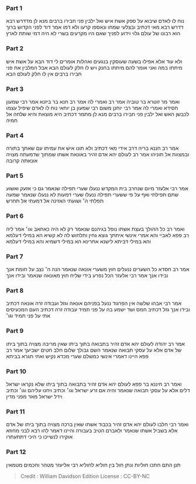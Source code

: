 
### Part 1
נוח לו לאדם שיבוא על ספק אשת איש ואל ילבין פני חבירו ברבים מנא לן מדדרש רבא דדרש רבא מאי דכתיב ובצלעי שמחו ונאספו קרעו ולא דמו אמר דוד לפני הקדוש ברוך הוא רבונו של עולם גלוי וידוע לפניך שאם היו מקרעים בשרי לא היה דמי שותת לארץ

### Part 2
ולא עוד אלא אפילו בשעה שעוסקין בנגעים ואהלות אומרים לי דוד הבא על אשת איש מיתתו במה ואני אומר להם מיתתו בחנק ויש לו חלק לעולם הבא אבל המלבין את פני חבירו ברבים אין לו חלק לעולם הבא

### Part 3
ואמר מר זוטרא בר טוביה אמר רב ואמרי לה אמר רב חנא בר ביזנא אמר רבי שמעון חסידא ואמרי לה אמר רבי יוחנן משום רבי שמעון בן יוחאי נוח לו לאדם שיפיל עצמו לכבשן האש ואל ילבין פני חבירו ברבים מנא לן מתמר דכתיב היא מוצאת והיא שלחה אל חמיה

### Part 4
אמר רב חננא בריה דרב אידי מאי דכתיב ולא תונו איש את עמיתו עם שאתך בתורה ובמצוות אל תוניהו אמר רב לעולם יהא אדם זהיר באונאת אשתו שמתוך שדמעתה מצויה אונאתה קרובה

### Part 5
אמר רבי אלעזר מיום שנחרב בית המקדש ננעלו שערי תפילה שנאמר גם כי אזעק ואשוע שתם תפילתי ואף על פי ששערי תפילה ננעלו שערי דמעות לא ננעלו שנאמר שמעה תפלתי ה׳ ושועתי האזינה אל דמעתי אל תחרש

### Part 6
ואמר רב כל ההולך בעצת אשתו נופל בגיהנם שנאמר רק לא היה כאחאב וגו׳ אמר ליה רב פפא לאביי והא אמרי אינשי איתתך גוצא גחין ותלחוש לה לא קשיא הא במילי דעלמא והא במילי דביתא לישנא אחרינא הא במילי דשמיא והא במילי דעלמא

### Part 7
אמר רב חסדא כל השערים ננעלים חוץ משערי אונאה שנאמר הנה ה׳ נצב על חומת אנך ובידו אנך אמר רבי אלעזר הכל נפרע בידי שליח חוץ מאונאה שנאמר ובידו אנך

### Part 8
אמר רבי אבהו שלשה אין הפרגוד ננעל בפניהם אונאה וגזל ועבודה זרה אונאה דכתיב ובידו אנך גזל דכתיב חמס ושד ישמע בה על פני תמיד עבודה זרה דכתיב העם המכעיסים אתי על פני תמיד וגו׳

### Part 9
אמר רב יהודה לעולם יהא אדם זהיר בתבואה בתוך ביתו שאין מריבה מצויה בתוך ביתו של אדם אלא על עסקי תבואה שנאמר השם גבולך שלום חלב חטים ישביעך אמר רב פפא היינו דאמרי אינשי כמשלם שערי מכדא נקיש ואתי תגרא בביתא

### Part 10
ואמר רב חיננא בר פפא לעולם יהא אדם זהיר בתבואה בתוך ביתו שלא נקראו ישראל דלים אלא על עסקי תבואה שנאמר והיה אם זרע ישראל וגו׳ וכתיב ויחנו עליהם וגו׳ וכתיב וידל ישראל מאד מפני מדין

### Part 11
ואמר רבי חלבו לעולם יהא אדם זהיר בכבוד אשתו שאין ברכה מצויה בתוך ביתו של אדם אלא בשביל אשתו שנאמר ולאברם הטיב בעבורה והיינו דאמר להו רבא לבני מחוזא אוקירו לנשייכו כי היכי דתתעתרו

### Part 12
תנן התם חתכו חוליות ונתן חול בין חוליא לחוליא רבי אליעזר מטהר וחכמים מטמאין

>Credit : William Davidson Edition
>License : CC-BY-NC